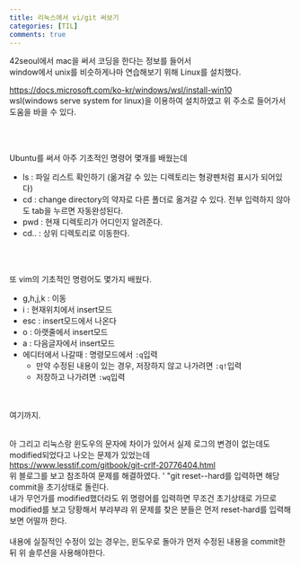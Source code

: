 ```yaml
---
title: 리눅스에서 vi/git 써보기
categories: [TIL]
comments: true
--- 
```


42seoul에서 mac을 써서 코딩을 한다는 정보를 들어서  
window에서 unix를 비슷하게나마 연습해보기 위해 Linux를 설치했다.

https://docs.microsoft.com/ko-kr/windows/wsl/install-win10  
wsl(windows serve system for linux)을 이용하여 설치하였고 위 주소로 들어가서 도움을 바을 수 있다.  

<br>
<br>

Ubuntu를 써서 아주 기초적인 명령어 몇개를 배웠는데
- ls : 파일 리스트 확인하기 (옮겨갈 수 있는 디렉토리는 형광펜처럼 표시가 되어있다)
- cd : change directory의 약자로 다른 폴더로 옮겨갈 수 있다. 전부 입력하지 않아도 tab을 누르면 자동완성된다.
- pwd : 현재 디렉토리가 어디인지 알려준다.
- cd.. : 상위 디렉토리로 이동한다.

<br>
<br>

또 vim의 기초적인 명령어도 몇가지 배웠다.
- g,h,j,k : 이동
- i : 현재위치에서 insert모드
- esc : insert모드에서 나온다
- o : 아랫줄에서 insert모드
- a : 다음글자에서 insert모드
- 에디터에서 나갈때 : 명령모드에서 `:q`입력
    - 만약 수정된 내용이 있는 경우, 저장하지 않고 나가려면 `:q!`입력
    - 저장하고 나가려면 `:wq`입력


<br>
<br>
여기까지.

<br>
<br>

아 그리고 리눅스랑 윈도우의 문자에 차이가 있어서 실제 로그의 변경이 없는데도 modified되었다고 나오는 문제가 있었는데  
https://www.lesstif.com/gitbook/git-crlf-20776404.html  
위 블로그를 보고 참조하여 문제를 해결하였다.
'
"git reset--hard를 입력하면 해당 commit을 초기상태로 돌린다.  
내가 무언가를 modified했더라도 위 명령어를 입력하면 무조건 초기상태로 가므로 modified를 보고 당황해서 부랴부랴 위 문제를 찾은 분들은 먼저 reset-hard를 입력해보면 어떨까 한다.  
<br>
내용에 실질적인 수정이 있는 경우는, 윈도우로 돌아가 먼저 수정된 내용을 commit한 뒤 위 솔루션을 사용해야한다.